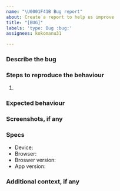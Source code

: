 ```yaml
---
name: "\U0001F41B Bug report"
about: Create a report to help us improve
title: "[BUG]"
labels: 'type: Bug :bug:'
assignees: kokomanu31

---
```


### Describe the bug
<!--
  A clear and concise description of what the bug is.
  eg.: When I click on the sort button, it refreshes the page
-->

### Steps to reproduce the behaviour
<!--
  Enumerate the steps that can be followed to replicate the issue
  eg.: 1. Go to '...' screen
  2. Click on '...' button
  3. See error
-->
1. 

### Expected behaviour
<!--
  A clear and concise description of what you expected to happen.
  eg.: When I click on the sort button, I expect the meals to be sorted in alphabetical order.
-->

### Screenshots, if any
<!--
  If applicable, add screenshots, a GIF or a video recording to help explain your problem.

  Note: If none, write *N/A* as the answer to this question
-->

### Specs
<!--
  This will us best be able to replicate the issue if it is related to a specific device or browser.
  You can get the broswer version at [Chrome: chrome://settings/help] or [Firefox: about:preferences#general > Under 'Firefox Updates'] or [Edge edge://settings/help > Under 'About Microsoft Edge']

  eg.: - Device: Android
  - Browser: Chrome
  - Broswer version: 131.0.6778.265
  - App version: 1.0.0
-->
- Device: 
- Browser: 
- Broswer version:
- App version: 

### Additional context, if any
<!--
  Add any other context about the problem here such as links, references, links to other ressources, etc.

  Note: If none, write *N/A* as the answer to this question
-->
